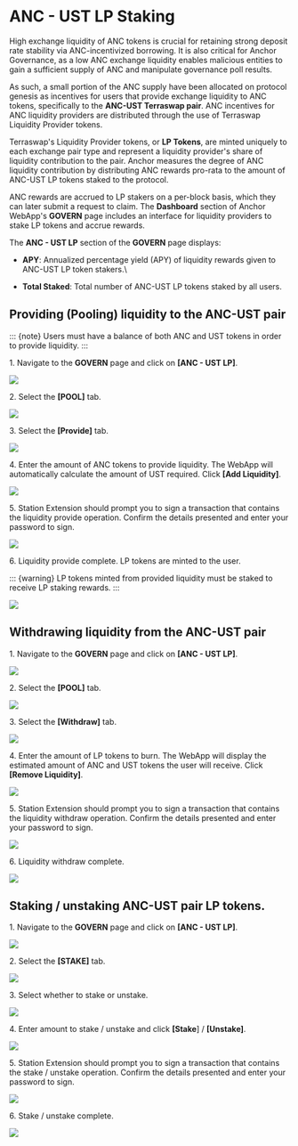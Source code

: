 # ANC - UST LP Staking

High exchange liquidity of ANC tokens is crucial for retaining strong deposit rate stability via ANC-incentivized borrowing. It is also critical for Anchor Governance, as a low ANC exchange liquidity enables malicious entities to gain a sufficient supply of ANC and manipulate governance poll results.

As such, a small portion of the ANC supply have been allocated on protocol genesis as incentives for users that provide exchange liquidity to ANC tokens, specifically to the **ANC-UST Terraswap pair**. ANC incentives for ANC liquidity providers are distributed through the use of Terraswap Liquidity Provider tokens.

Terraswap's Liquidity Provider tokens, or **LP Tokens**, are minted uniquely to each exchange pair type and represent a liquidity provider's share of liquidity contribution to the pair. Anchor measures the degree of ANC liquidity contribution by distributing ANC rewards pro-rata to the amount of ANC-UST LP tokens staked to the protocol.

ANC rewards are accrued to LP stakers on a per-block basis, which they can later submit a request to claim. The **Dashboard** section of Anchor WebApp's **GOVERN** page includes an interface for liquidity providers to stake LP tokens and accrue rewards.

The **ANC - UST LP** section of the **GOVERN** page displays:

* **APY**: Annualized percentage yield (APY) of liquidity rewards given to ANC-UST LP token stakers.\

* **Total Staked**: Total number of ANC-UST LP tokens staked by all users.

## Providing (Pooling) liquidity to the ANC-UST pair

::: {note}
Users must have a balance of both ANC and UST tokens in order to provide liquidity.
:::

1\. Navigate to the **GOVERN** page and click on **\[ANC - UST LP]**.

![](<../../../.gitbook/assets/Govern - LP - provide - 1.png>)

2\. Select the **\[POOL]** tab.

![](<../../../.gitbook/assets/Govern - LP - provide - 2.png>)

3\. Select the **\[Provide]** tab.

![](<../../../.gitbook/assets/Govern - LP - provide - 3.png>)

4\. Enter the amount of ANC tokens to provide liquidity. The WebApp will automatically calculate the amount of UST required. Click **\[Add Liquidity]**.

![](<../../../.gitbook/assets/Govern - LP - provide - 4.png>)

5\. Station Extension should prompt you to sign a transaction that contains the liquidity provide operation. Confirm the details presented and enter your password to sign.

![](<../../../.gitbook/assets/Govern - LP - provide - 5.png>)

6\. Liquidity provide complete. LP tokens are minted to the user.

::: {warning}
LP tokens minted from provided liquidity must be staked to receive LP staking rewards.
:::

![](<../../../.gitbook/assets/Govern - LP - provide - 6.png>)

## Withdrawing liquidity from the ANC-UST pair

1\. Navigate to the **GOVERN** page and click on **\[ANC - UST LP]**.

![](<../../../.gitbook/assets/Govern - LP - withdraw - 1.png>)

2\. Select the **\[POOL]** tab.

![](<../../../.gitbook/assets/Govern - LP - withdraw - 2.png>)

3\. Select the **\[Withdraw]** tab.

![](<../../../.gitbook/assets/Govern - LP - withdraw - 3.png>)

4\. Enter the amount of LP tokens to burn. The WebApp will display the estimated amount of ANC and UST tokens the user will receive. Click **\[Remove Liquidity]**.

![](<../../../.gitbook/assets/Govern - LP - withdraw - 4.png>)

5\. Station Extension should prompt you to sign a transaction that contains the liquidity withdraw operation. Confirm the details presented and enter your password to sign.

![](<../../../.gitbook/assets/Govern - LP - withdraw - 5.png>)

6\. Liquidity withdraw complete.

![](<../../../.gitbook/assets/Govern - LP - withdraw - 6.png>)

## Staking / unstaking ANC-UST pair LP tokens.

1\. Navigate to the **GOVERN** page and click on **\[ANC - UST LP]**.

![](<../../../.gitbook/assets/Govern - LP - stake - 1.png>)

2\. Select the **\[STAKE]** tab.

![](<../../../.gitbook/assets/Govern - LP - stake - 2.png>)

3\. Select whether to stake or unstake.

![](<../../../.gitbook/assets/Govern - LP - stake -3.png>)

4\. Enter amount to stake / unstake and click **\[Stake**] / **\[Unstake]**.

![](<../../../.gitbook/assets/Govern - LP - stake - 4.png>)

5\. Station Extension should prompt you to sign a transaction that contains the stake / unstake operation. Confirm the details presented and enter your password to sign.

![](<../../../.gitbook/assets/Govern - LP - stake - 5.png>)

6\. Stake / unstake complete.

![](<../../../.gitbook/assets/Govern - LP - stake - 6.png>)

